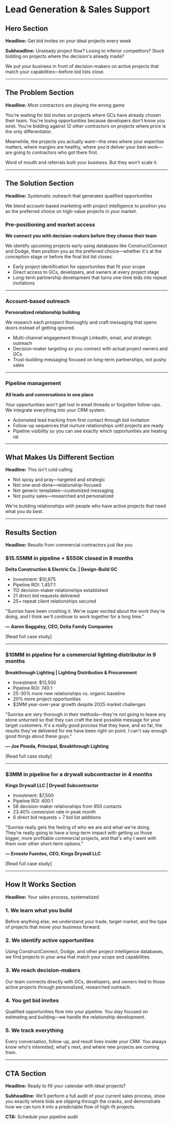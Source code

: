 # Lead Generation & Sales Support

## Hero Section

**Headline:**
Get bid invites on your ideal projects every week

**Subheadline:**
Unsteady project flow? Losing to inferior competitors? Stuck bidding on projects where the decision's already made?

We put your business in front of decision-makers on active projects that match your capabilities—before bid lists close.

---

## The Problem Section

**Headline:**
Most contractors are playing the wrong game

You're waiting for bid invites on projects where GCs have already chosen their team. You're losing opportunities because developers don't know you exist. You're bidding against 12 other contractors on projects where price is the only differentiator.

Meanwhile, the projects you actually want—the ones where your expertise matters, where margins are healthy, where you'd deliver your best work—are going to contractors who got there first.

Word of mouth and referrals built your business. But they won't scale it.

---

## The Solution Section

**Headline:**
Systematic outreach that generates qualified opportunities

We blend account-based marketing with project intelligence to position you as the preferred choice on high-value projects in your market.

### Pre-positioning and market access

**We connect you with decision-makers before they choose their team**

We identify upcoming projects early using databases like ConstructConnect and Dodge, then position you as the preferred choice—whether it's at the conception stage or before the final bid list closes.

- Early project identification for opportunities that fit your scope
- Direct access to GCs, developers, and owners at every project stage
- Long-term partnership development that turns one-time bids into repeat invitations

---

### Account-based outreach

**Personalized relationship building**

We research each prospect thoroughly and craft messaging that opens doors instead of getting ignored.

- Multi-channel engagement through LinkedIn, email, and strategic outreach
- Decision-maker targeting so you connect with actual project owners and GCs
- Trust-building messaging focused on long-term partnerships, not pushy sales

---

### Pipeline management

**All leads and conversations in one place**

Your opportunities won't get lost in email threads or forgotten follow-ups. We integrate everything into your CRM system.

- Automated lead tracking from first contact through bid invitation
- Follow-up sequences that nurture relationships until projects are ready
- Pipeline visibility so you can see exactly which opportunities are heating up

---

## What Makes Us Different Section

**Headline:**
This isn't cold calling

- Not spray and pray—targeted and strategic
- Not one-and-done—relationship-focused
- Not generic templates—customized messaging
- Not pushy sales—researched and personalized

We're building relationships with people who have active projects that need what you do best.

---

## Results Section

**Headline:**
Results from commercial contractors just like you

### $15.55MM in pipeline + $550K closed in 8 months

**Delta Construction & Electric Co. | Design-Build GC**

- Investment: $10,675
- Pipeline ROI: 1,457:1
- 112 decision-maker relationships established
- 21 direct bid requests delivered
- 25+ repeat client relationships secured

"Sunrise have been crushing it. We're super excited about the work they're doing, and I think we'll continue to work together for a long time."

**— Aaron Baggaley, CEO, Delta Family Companies**

[Read full case study]

---

### $10MM in pipeline for a commercial lighting distributor in 9 months

**Breakthrough Lighting | Lighting Distribution & Procurement**

- Investment: $13,500
- Pipeline ROI: 740:1
- 25-30% more new relationships vs. organic baseline
- 20% more project opportunities
- $2MM year-over-year growth despite 2025 market challenges

"Sunrise are very thorough in their methods—they're not going to leave any stone unturned so that they can craft the best possible message for your target customers. It's a really good process that they have, and so far, the results they've delivered for me have been right on point. I can't say enough good things about these guys."

**— Joe Pineda, Principal, Breakthrough Lighting**

[Read full case study]

---

### $3MM in pipeline for a drywall subcontractor in 4 months

**Kings Drywall LLC | Drywall Subcontractor**

- Investment: $7,500
- Pipeline ROI: 400:1
- 58 decision-maker relationships from 950 contacts
- 23.40% conversion rate in peak month
- 6 direct bid requests + 7 bid list additions

"Sunrise really gets the feeling of who we are and what we're doing. They're really going to have a long-term impact with getting us those bigger, more profitable commercial projects, and that's why I went with them over other short-term options."

**— Ernesto Fuentes, CEO, Kings Drywall LLC**

[Read full case study]

---

## How It Works Section

**Headline:**
Your sales process, systematized

### 1. We learn what you build

Before anything else, we understand your trade, target market, and the type of projects that move your business forward.

### 2. We identify active opportunities

Using ConstructConnect, Dodge, and other project intelligence databases, we find projects in your area that match your scope and capabilities.

### 3. We reach decision-makers

Our team connects directly with GCs, developers, and owners tied to those active projects through personalized, researched outreach.

### 4. You get bid invites

Qualified opportunities flow into your pipeline. You stay focused on estimating and building—we handle the relationship development.

### 5. We track everything

Every conversation, follow-up, and result lives inside your CRM. You always know who's interested, what's next, and where new projects are coming from.

---

## CTA Section

**Headline:**
Ready to fill your calendar with ideal projects?

**Subheadline:**
We'll perform a full audit of your current sales process, show you exactly where bids are slipping through the cracks, and demonstrate how we can turn it into a predictable flow of high-fit projects.

**CTA:**
Schedule your pipeline audit

